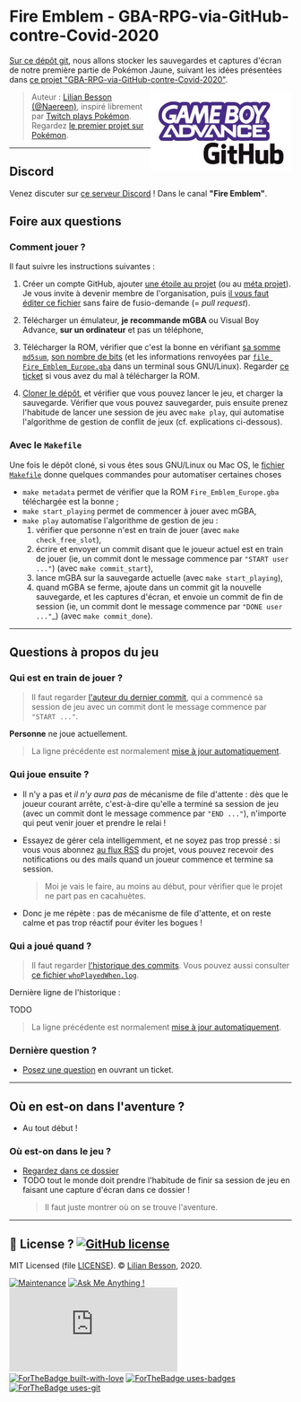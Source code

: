 # Fire Emblem - GBA-RPG-via-GitHub-contre-Covid-2020

[Sur ce dépôt git](https://github.com/GBA-RPG-via-GitHub-contre-Covid-2020/Fire-Emblem), nous allons stocker les sauvegardes et captures d'écran de notre première partie de Pokémon Jaune, suivant les idées présentées dans [ce projet "GBA-RPG-via-GitHub-contre-Covid-2020"](https://github.com/GBA-RPG-via-GitHub-contre-Covid-2020/).

<img align="right" width="50%" src="GBA-RPG_via_GitHub_logo_HD.png" alt="Logo, GBA-RPG_via_GitHub_logo_HD.png">

> Auteur : [Lilian Besson (@Naereen)](https://github.com/Naereen/), inspiré librement par [Twitch plays Pokémon](https://fr.wikipedia.org/wiki/Twitch_Plays_Pok%C3%A9mon).
> Regardez [le premier projet sur Pokémon](https://pokemon-via-github-contre-covid-2020-fr.github.io/).

---

## Discord

Venez discuter sur [ce serveur Discord](https://discord.gg/e74Fy7) ! Dans le canal **"Fire Emblem"**.

## Foire aux questions

### Comment jouer ?

Il faut suivre les instructions suivantes :

1. Créer un compte GitHub, ajouter [une étoile au projet](https://github.com/GBA-RPG-via-GitHub-contre-Covid-2020/Fire-Emblem/stargazers) (ou au [méta projet](https://github.com/GBA-RPG-via-GitHub-contre-Covid-2020/GBA-RPG-via-GitHub-contre-Covid-2020.github.io)). Je vous invite à devenir membre de l'organisation, puis [il vous faut éditer ce fichier](https://github.com/GBA-RPG-via-GitHub-contre-Covid-2020/GBA-RPG-via-GitHub-contre-Covid-2020.github.io/blob/master/whois.md) sans faire de fusio-demande (= *pull request*).

2. Télécharger un émulateur, **je recommande mGBA** ou Visual Boy Advance, **sur un ordinateur** et pas un téléphone,

3. Télécharger la ROM, vérifier que c'est la bonne en vérifiant [sa somme `md5sum`](Fire_Emblem_Europe.gba.md5sum), [son nombre de bits](Fire_Emblem_Europe.gba.md5sum) (et les informations renvoyées par [`file Fire_Emblem_Europe.gba`](Fire_Emblem_Europe.gba.md5sum) dans un terminal sous GNU/Linux). Regarder [ce ticket](https://github.com/GBA-RPG-via-GitHub-contre-Covid-2020/Fire-Emblem/issues/1) si vous avez du mal à télécharger la ROM.

4. [Cloner le dépôt](https://github.com/GBA-RPG-via-GitHub-contre-Covid-2020/Version-Jaune), et vérifier que vous pouvez lancer le jeu, et charger la sauvegarde. Vérifier que vous pouvez sauvegarder, puis ensuite prenez l'habitude de lancer une session de jeu avec `make play`, qui automatise l'algorithme de gestion de conflit de jeux (cf. explications ci-dessous).

### Avec le `Makefile`

Une fois le dépôt cloné, si vous êtes sous GNU/Linux ou Mac OS, le [fichier `Makefile`](https://github.com/GBA-RPG-via-GitHub-contre-Covid-2020/Fire-Emblem/blob/master/Makefile) donne quelques commandes pour automatiser certaines choses 

- `make metadata` permet de vérifier que la ROM `Fire_Emblem_Europe.gba` téléchargée est la bonne ;
- `make start_playing` permet de commencer à jouer avec mGBA,
- `make play` automatise l'algorithme de gestion de jeu :
   1. vérifier que personne n'est en train de jouer (avec `make check_free_slot`),
   2. écrire et envoyer un commit disant que le joueur actuel est en train de jouer (ie, un commit dont le message commence par `"START user ..."`) (avec `make commit_start`),
   3. lance mGBA sur la sauvegarde actuelle (avec `make start_playing`),
   4. quand mGBA se ferme, ajoute dans un commit git la nouvelle sauvegarde, et les captures d'écran, et envoie un commit de fin de session (ie, un commit dont le message commence par `"DONE user ..."`_) (avec `make commit_done`).

---

## Questions à propos du jeu

### Qui est en train de jouer ?

> Il faut regarder [l'auteur du dernier commit](https://github.com/GBA-RPG-via-GitHub-contre-Covid-2020/Fire-Emblem/commits/master), qui a commencé sa session de jeu avec un commit dont le message commence par `"START ..."`.

**Personne** ne joue actuellement.

> La ligne précédente est normalement [mise à jour automatiquement](update_readme_start.sh).

### Qui joue ensuite ?

- Il n'y a pas et *il n'y aura pas* de mécanisme de file d'attente : dès que le joueur courant arrête, c'est-à-dire qu'elle a terminé sa session de jeu (avec un commit dont le message commence par `"END ..."`), n'importe qui peut venir jouer et prendre le relai !

- Essayez de gérer cela intelligemment, et ne soyez pas trop pressé : si vous vous abonnez [au flux RSS](https://github.com/GBA-RPG-via-GitHub-contre-Covid-2020/Fire-Emblem/commits/master.atom) du projet, vous pouvez recevoir des notifications ou des mails quand un joueur commence et termine sa session.

  > Moi je vais le faire, au moins au début, pour vérifier que le projet ne part pas en cacahuètes.

- Donc je me répète : pas de mécanisme de file d'attente, et on reste calme et pas trop réactif pour éviter les bogues !

### Qui a joué quand ?

> Il faut regarder [l'historique des commits](https://github.com/GBA-RPG-via-GitHub-contre-Covid-2020/Fire-Emblem/commits/master). Vous pouvez aussi consulter [ce fichier `whoPlayedWhen.log`](whoPlayedWhen.log).

Dernière ligne de l'historique :

TODO

> La ligne précédente est normalement [mise à jour automatiquement](update_readme_done.sh).

### Dernière question ?

- [Posez une question](https://github.com/GBA-RPG-via-GitHub-contre-Covid-2020/Fire-Emblem/issues/new) en ouvrant un ticket.

---

## Où en est-on dans l'aventure ?

- Au tout début !

### Où est-on dans le jeu ?

- [Regardez dans ce dossier](screenshots/)
- TODO tout le monde doit prendre l'habitude de finir sa session de jeu en faisant une capture d'écran dans ce dossier !
  > Il faut juste montrer où on se trouve l'aventure.

---

## :scroll: License ? [![GitHub license](https://img.shields.io/github/license/GBA-RPG-via-GitHub-contre-Covid-2020/meta.svg)](https://github.com/GBA-RPG-via-GitHub-contre-Covid-2020/meta/blob/master/LICENSE)

MIT Licensed (file [LICENSE](LICENSE)).
© [Lilian Besson](https://GitHub.com/Naereen), 2020.

[![Maintenance](https://img.shields.io/badge/Maintained%3F-yes-green.svg)](https://github.com/GBA-RPG-via-GitHub-contre-Covid-2020/meta/graphs/commit-activity)
[![Ask Me Anything !](https://img.shields.io/badge/Ask%20me-anything-1abc9c.svg)](https://GitHub.com/Naereen/ama)
[![Analytics](https://ga-beacon.appspot.com/UA-38514290-17/github.com/GBA-RPG-via-GitHub-contre-Covid-2020/meta/README.md?pixel)](https://github.com/GBA-RPG-via-GitHub-contre-Covid-2020/meta/)
[![ForTheBadge built-with-love](http://ForTheBadge.com/images/badges/built-with-love.svg)](https://GitHub.com/Naereen/)
[![ForTheBadge uses-badges](http://ForTheBadge.com/images/badges/uses-badges.svg)](http://ForTheBadge.com)
[![ForTheBadge uses-git](http://ForTheBadge.com/images/badges/uses-git.svg)](https://GitHub.com/)
